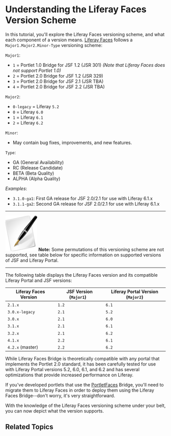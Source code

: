 # Understanding the Liferay Faces Version Scheme

In this tutorial, you'll explore the Liferay Faces versioning scheme, and what
each component of a version means. [Liferay
Faces](http://www.liferay.com/community/liferay-projects/liferay-faces/overview)
follows a `Major1.Major2.Minor-Type` versioning scheme: 

`Major1`: 

- `1` = Portlet 1.0 Bridge for JSF 1.2 (JSR 301) *(Note that Liferay Faces
does not support Portlet 1.0)* 
- `2` = Portlet 2.0 Bridge for JSF 1.2 (JSR 329) 
- `3` = Portlet 2.0 Bridge for JSF 2.1 (JSR TBA) 
- `4` = Portlet 2.0 Bridge for JSF 2.2 (JSR TBA) 

`Major2`: 

- `0-legacy` = Liferay `5.2` 
- `0` = Liferay `6.0` 
- `1` = Liferay `6.1` 
- `2` = Liferay `6.2` 

`Minor`: 

- May contain bug fixes, improvements, and new features. 

`Type`: 

- GA (General Availability) 
- RC (Release Candidate) 
- BETA (Beta Quality) 
- ALPHA (Alpha Quality) 

*Examples*: 

- `3.1.0-ga1`: First GA release for JSF 2.0/2.1 for use with Liferay 6.1.x 
- `3.1.1-ga2`: Second GA release for JSF 2.0/2.1 for use with Liferay 6.1.x 
 
---

 ![Note](../../images/tip.png) **Note:** Some permutations of this
 versioning scheme are not supported, see table below for specific information
 on supported versions of JSF and Liferay Portal. 

---

The following table displays the Liferay Faces version and its compatible
Liferay Portal and JSF versions: 

| Liferay Faces Version&nbsp;&nbsp;&nbsp; | JSF Version (`Major1`)&nbsp;&nbsp;&nbsp; | Liferay Portal Version (`Major2`) |
|-----------------------|------------------------|-----------------------------------|
| `2.1.x`               | `1.2`                  | `6.1`                             |
| `3.0.x-legacy`        | `2.1`                  | `5.2`                             |
| `3.0.x`               | `2.1`                  | `6.0`                             |
| `3.1.x`               | `2.1`                  | `6.1`                             | 
| `3.2.x`               | `2.1`                  | `6.2`                             |
| `4.1.x`               | `2.2`                  | `6.1`                             | 
| `4.2.x` (master)      | `2.2`                  | `6.2`                             |

While Liferay Faces Bridge is theoretically compatible with any portal that
implements the Portlet 2.0 standard, it has been carefully tested for use with
Liferay Portal versions 5.2, 6.0, 6.1, and 6.2 and has several optimizations
that provide increased performance on Liferay. 

If you've developed portlets that use the
[PortletFaces](http://www.portletfaces.org/en) Bridge, you'll need to migrate
them to Liferay Faces in order to deploy them using the Liferay Faces
Bridge--don't worry, it's very straightforward. 

<!-- You can learn how to do this in the Liferay Faces Migrating tutorials
starting with the [Migrating BridgeRequestAttributeListener to Liferay Faces]()
tutorial. -->

With the knowledge of the Liferay Faces versioning scheme under your belt, you
can now depict what the version supports. 

## Related Topics

<!-- Add once JSF tutorials are finished. -Cody -->
